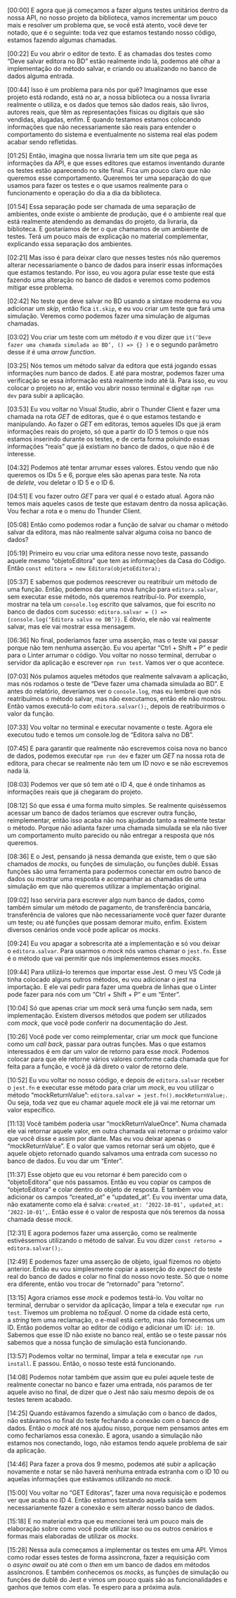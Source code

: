 [00:00] E agora que já começamos a fazer alguns testes unitários dentro da nossa API, no nosso projeto da biblioteca, vamos incrementar um pouco mais e resolver um problema que, se você está atento, você deve ter notado, que é o seguinte: toda vez que estamos testando nosso código, estamos fazendo algumas chamadas.

[00:22] Eu vou abrir o editor de texto. E as chamadas dos testes como “Deve salvar editora no BD” estão realmente indo lá, podemos até olhar a implementação do método salvar, e criando ou atualizando no banco de dados alguma entrada.

[00:44] Isso é um problema para nós por quê? Imaginamos que esse projeto está rodando, está no ar, a nossa biblioteca ou a nossa livraria realmente o utiliza, e os dados que temos são dados reais, são livros, autores reais, que têm as representações físicas ou digitais que são vendidas, alugadas, enfim. E quando testamos estamos colocando informações que não necessariamente são reais para entender o comportamento do sistema e eventualmente no sistema real elas podem acabar sendo refletidas.

[01:25] Então, imagina que nossa livraria tem um site que pega as informações da API, e que esses editores que estamos inventando durante os testes estão aparecendo no site final. Fica um pouco claro que não queremos esse comportamento. Queremos ter uma separação do que usamos para fazer os testes e o que usamos realmente para o funcionamento e operação do dia a dia da biblioteca.

[01:54] Essa separação pode ser chamada de uma separação de ambientes, onde existe o ambiente de produção, que é o ambiente real que está realmente atendendo as demandas do projeto, da livraria, da biblioteca. E gostaríamos de ter o que chamamos de um ambiente de testes. Terá um pouco mais de explicação no material complementar, explicando essa separação dos ambientes.

[02:21] Mas isso é para deixar claro que nesses testes nós não queremos alterar necessariamente o banco de dados para inserir essas informações que estamos testando. Por isso, eu vou agora pular esse teste que está fazendo uma alteração no banco de dados e veremos como podemos mitigar esse problema.

[02:42] No teste que deve salvar no BD usando a sintaxe moderna eu vou adicionar um _skip_, então fica `it.skip`, e eu vou criar um teste que fará uma simulação. Veremos como podemos fazer uma simulação de algumas chamadas.

[03:02] Vou criar um teste com um método _it_ e vou dizer que `it(‘Deve fazer uma chamada simulada ao BD’, () => {} )` e o segundo parâmetro desse _it_ é uma _arrow function_.

[03:25] Nós temos um método salvar da editora que está jogando essas informações num banco de dados. E até para mostrar, podemos fazer uma verificação se essa informação está realmente indo até lá. Para isso, eu vou colocar o projeto no ar, então vou abrir nosso terminal e digitar `npm run dev` para subir a aplicação.

[03:53] Eu vou voltar no Visual Studio, abrir o Thunder Client e fazer uma chamada na rota _GET_ de editoras, que é o que estamos testando e manipulando. Ao fazer o _GET_ em editoras, temos aqueles IDs que já eram informações reais do projeto, só que a partir do ID 5 temos o que nós estamos inserindo durante os testes, e de certa forma poluindo essas informações “reais” que já existiam no banco de dados, o que não é de interesse.

[04:32] Podemos até tentar arrumar esses valores. Estou vendo que não queremos os IDs 5 e 6, porque eles são apenas para teste. Na rota de _delete_, vou deletar o ID 5 e o ID 6.

[04:51] E vou fazer outro _GET_ para ver qual é o estado atual. Agora não temos mais aqueles casos de teste que estavam dentro da nossa aplicação. Vou fechar a rota e o menu do Thunder Client.

[05:08] Então como podemos rodar a função de salvar ou chamar o método salvar da editora, mas não realmente salvar alguma coisa no banco de dados?

[05:19] Primeiro eu vou criar uma editora nesse novo teste, passando aquele mesmo “objetoEditora” que tem as informações da Casa do Código. Então `const editora = new Editora(objetoEditora);`

[05:37] E sabemos que podemos reescrever ou reatribuir um método de uma função. Então, podemos dar uma nova função para `editora.salvar`, sem executar esse método, nós queremos reatribuí-lo. Por exemplo, mostrar na tela um `console.log` escrito que salvamos, que foi escrito no banco de dados com sucesso: `editora.salvar = () => {console.log(‘Editora salva no DB’)}`. E óbvio, ele não vai realmente salvar, mas ele vai mostrar essa mensagem.

[06:36] No final, poderíamos fazer uma asserção, mas o teste vai passar porque não tem nenhuma asserção. Eu vou apertar “Ctrl + Shift + P” e pedir para o Linter arrumar o código. Vou voltar no nosso terminal, derrubar o servidor da aplicação e escrever `npm run test`. Vamos ver o que acontece.

[07:03] Nós pulamos aqueles métodos que realmente salvavam a aplicação, mas nós rodamos o teste de “Deve fazer uma chamada simulada ao BD”. E antes do relatório, deveríamos ver o `console.log`, mas eu lembrei que nós reatribuímos o método salvar, mas não executamos, então ele não mostrou. Então vamos executá-lo com `editora.salvar();`, depois de reatribuirmos o valor da função.

[07:33] Vou voltar no terminal e executar novamente o teste. Agora ele executou tudo e temos um console.log de “Editora salva no DB”.

[07:45] E para garantir que realmente não escrevemos coisa nova no banco de dados, podemos executar `npm run dev` e fazer um _GET_ na nossa rota de editora, para checar se realmente não tem um ID novo e se não escrevemos nada lá.

[08:03] Podemos ver que só tem até o ID 4, que é onde tínhamos as informações reais que já chegaram do projeto.

[08:12] Só que essa é uma forma muito simples. Se realmente quiséssemos acessar um banco de dados teríamos que escrever outra função, reimplementar, então isso acaba não nos ajudando tanto a realmente testar o método. Porque não adianta fazer uma chamada simulada se ela não tiver um comportamento muito parecido ou não entregar a resposta que nós queremos.

[08:36] E o Jest, pensando já nessa demanda que existe, tem o que são chamados de _mocks_, ou funções de simulação, ou funções dublê. Essas funções são uma ferramenta para podermos conectar em outro banco de dados ou mostrar uma resposta e acompanhar as chamadas de uma simulação em que não queremos utilizar a implementação original.

[09:02] Isso serviria para escrever algo num banco de dados, como também simular um método de pagamento, de transferência bancária, transferência de valores que não necessariamente você quer fazer durante um teste; ou até funções que possam demorar muito, enfim. Existem diversos cenários onde você pode aplicar os _mocks_.

[09:24] Eu vou apagar a sobrescrita até a implementação e só vou deixar o `editora.salvar`. Para usarmos o _mock_ nós vamos chamar o `jest.fn`. Esse é o método que vai permitir que nós implementemos esses _mocks_.

[09:44] Para utilizá-lo teremos que importar esse Jest. O meu VS Code já tinha colocado alguns outros métodos, eu vou adicionar o jest na importação. E ele vai pedir para fazer uma quebra de linhas que o Linter pode fazer para nós com um “Ctrl + Shift + P” e um “Enter”.

[10:04] Só que apenas criar um _mock_ será uma função sem nada, sem implementação. Existem diversos métodos que podem ser utilizados com _mock_, que você pode conferir na documentação do Jest.

[10:26] Você pode ver como reimplementar, criar um _mock_ que funcione como um _call back_, passar para outras funções. Mas o que estamos interessados é em dar um valor de retorno para esse _mock_. Podemos colocar para que ele retorne vários valores conforme cada chamada que for feita para a função, e você já dá direto o valor de retorno dele.

[10:52] Eu vou voltar no nosso código, e depois de `editora.salvar` receber o `jest.fn` e executar esse método para criar um _mock_, eu vou utilizar o método “mockReturnValue”: `editora.salvar = jest.fn().mockReturnValue;`. Ou seja, toda vez que eu chamar aquele _mock_ ele já vai me retornar um valor específico.

[11:13] Você também poderia usar “mockReturnValueOnce”. Numa chamada ele vai retornar aquele valor, em outra chamada vai retornar o próximo valor que você disse e assim por diante. Mas eu vou deixar apenas o “mockReturnValue”. E o valor que vamos retornar será um objeto, que é aquele objeto retornado quando salvamos uma entrada com sucesso no banco de dados. Eu vou dar um “Enter”.

[11:37] Esse objeto que eu vou retornar é bem parecido com o “objetoEditora” que nós passamos. Então eu vou copiar os campos de “objetoEditora” e colar dentro do objeto de resposta. E também vou adicionar os campos “created_at” e “updated_at”. Eu vou inventar uma data, não exatamente como ela é salva: `created_at: ‘2022-10-01’, updated_at: ‘2022-10-01’,`. Então esse é o valor de resposta que nós teremos da nossa chamada desse _mock_.

[12:31] E agora podemos fazer uma asserção, como se realmente estivéssemos utilizando o método de salvar. Eu vou dizer `const retorno = editora.salvar();`.

[12:49] E podemos fazer uma asserção de objeto, igual fizemos no objeto anterior. Então eu vou simplesmente copiar a asserção do _expect_ do teste real do banco de dados e colar no final do nosso novo teste. Só que o nome era diferente, então vou trocar de “retornado” para “retorno”.

[13:15] Agora criamos esse _mock_ e podemos testá-lo. Vou voltar no terminal, derrubar o servidor da aplicação, limpar a tela e executar `npm run test`. Tivemos um problema no _toEqual_. O nome da cidade está certo, a _string_ tem uma reclamação, o e-mail está certo, mas não fornecemos um ID. Então podemos voltar ao editor de código e adicionar um ID: `id: 10`. Sabemos que esse ID não existe no banco real, então se o teste passar nós sabemos que a nossa função de simulação está funcionando.

[13:57] Podemos voltar no terminal, limpar a tela e executar `npm run install`. E passou. Então, o nosso teste está funcionando.

[14:08] Podemos notar também que assim que eu pulei aquele teste de realmente conectar no banco e fazer uma entrada, nós paramos de ter aquele aviso no final, de dizer que o Jest não saiu mesmo depois de os testes terem acabado.

[14:25] Quando estávamos fazendo a simulação com o banco de dados, não estávamos no final do teste fechando a conexão com o banco de dados. Então o _mock_ até nos ajudou nisso, porque nem pensamos antes em como fecharíamos essa conexão. E agora, usando a simulação não estamos nos conectando, logo, não estamos tendo aquele problema de sair da aplicação.

[14:46] Para fazer a prova dos 9 mesmo, podemos até subir a aplicação novamente e notar se não haverá nenhuma entrada estranha com o ID 10 ou aquelas informações que estávamos utilizando no _mock_.

[15:00] Vou voltar no “GET Editoras”, fazer uma nova requisição e podemos ver que acaba no ID 4. Então estamos testando aquela saída sem necessariamente fazer a conexão e sem alterar nosso banco de dados.

[15:18] E no material extra que eu mencionei terá um pouco mais de elaboração sobre como você pode utilizar isso ou os outros cenários e formas mais elaboradas de utilizar os _mocks_.

[15:28] Nessa aula começamos a implementar os testes em uma API. Vimos como rodar esses testes de forma assíncrona, fazer a requisição com o _async await_ ou até com o _then_ em um banco de dados em métodos assíncronos. E também conhecemos os _mocks_, as funções de simulação ou funções de dublê do Jest e vimos um pouco quais são as funcionalidades e ganhos que temos com elas. Te espero para a próxima aula.